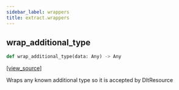 ```yaml
---
sidebar_label: wrappers
title: extract.wrappers
---
```


## wrap\_additional\_type

```python
def wrap_additional_type(data: Any) -> Any
```

[[view_source]](https://github.com/dlt-hub/dlt/blob/f0690715274590fc4cacf1165e3661aaa7af1c15/dlt/extract/wrappers.py#L22)

Wraps any known additional type so it is accepted by DltResource

